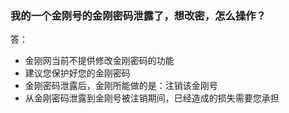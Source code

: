 ### 我的一个金刚号的金刚密码泄露了，想改密，怎么操作？

答：

- 金刚网当前不提供修改金刚密码的功能
- 建议您保护好您的金刚密码
- 金刚密码泄露后，金刚所能做的是：注销该金刚号
- 从金刚密码泄露到金刚号被注销期间，巳经造成的损失需要您承担
